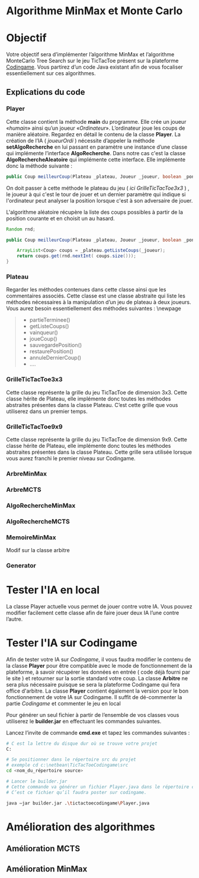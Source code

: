 # Algorithme MinMax et Monte Carlo
# Objectif

Votre objectif sera d’implémenter l’algorithme MinMax et l’algorithme MonteCarlo Tree Search sur le jeu TicTacToe présent sur la plateforme [Codingame](https://www.codingame.com/start). Vous partirez d’un code Java existant afin de vous focaliser essentiellement sur ces algorithmes. 

## Explications du code

### Player

Cette classe contient la méthode **main** du programme. Elle crée un joueur «*humain*» ainsi qu’un joueur «*Ordinateur*». L’ordinateur joue les coups de manière aléatoire.
Regardez en détail le contenu de la classe **Player**. La création de l’IA ( *joueurOrdi* ) nécessite  d’appeler la méthode **setAlgoRecherche** en lui passant en paramètre une instance d’une classe qui implémente l’interface **AlgoRecherche**. Dans notre cas c'est la classe **AlgoRechercheAleatoire** qui implémente cette interface. Elle implémente donc la méthode suivante :

```java
public Coup meilleurCoup(Plateau _plateau, Joueur _joueur, boolean _ponder)
```

On doit passer à cette méthode le plateau du jeu ( *ici GrilleTicTacToe3x3* ) , le joueur à qui c'est le tour de jouer et un dernier paramètre qui indique si l'ordinateur peut analyser la position lorsque c'est à son adversaire de jouer.

L'algorithme aléatoire récupère la liste des coups possibles à partir de la position courante et en choisit un au hasard.

```java
Random rnd;

public Coup meilleurCoup(Plateau _plateau, Joueur _joueur, boolean _ponder) {    

    ArrayList<Coup> coups = _plateau.getListeCoups(_joueur);   
    return coups.get(rnd.nextInt( coups.size()));
}
```


### Plateau

Regarder les méthodes contenues dans cette classe ainsi que les commentaires associés. Cette classe est une classe abstraite qui liste les méthodes nécessaires à la manipulation d’un jeu de plateau à deux joueurs. Vous aurez besoin essentiellement des méthodes suivantes :
\newpage

>- partieTerminee()
>- getListeCoups()
>- vainqueur()
>- joueCoup()
>- sauvegardePosition()
>- restaurePosition()
>- annuleDernierCoup()
>- ….


### GrilleTicTacToe3x3

Cette classe représente la grille du jeu TicTacToe de dimension 3x3. Cette classe hérite de Plateau, elle implémente donc toutes les méthodes abstraites présentes dans la classe Plateau. C’est cette grille que vous utiliserez dans un premier temps.

### GrilleTicTacToe9x9

Cette classe représente la grille du jeu TicTacToe de dimension 9x9. Cette classe hérite de Plateau, elle implémente donc toutes les méthodes abstraites présentes dans la classe Plateau. Cette grille sera utilisée lorsque vous aurez franchi le premier niveau sur Codingame.

### ArbreMinMax

### ArbreMCTS

### AlgoRechercheMinMax

### AlgoRechercheMCTS

### MemoireMinMax

Modif sur la classe arbitre

### Generator

# Tester l'IA en local

La classe Player actuelle vous permet de jouer contre votre IA. Vous pouvez  modifier facilement cette classe afin de faire jouer deux IA l’une contre l’autre.

# Tester l'IA sur Codingame

Afin de tester votre IA sur *Codingame*, il vous faudra modifier le contenu de la classe **Player** pour être compatible avec le mode de fonctionnement de la plateforme, à savoir récupérer les données en entrée ( code déjà fourni par le site ) et retourner sur la sortie standard votre coup. La classe **Arbitre** ne sera plus nécessaire puisque se sera la plateforme Codingame qui fera office d'arbitre.  La classe **Player** contient également la version pour le bon fonctionnement de votre IA sur Codingame. Il suffit de dé-commenter la partie *Codingame* et commenter le jeu en local


Pour générer un seul fichier à partir de l’ensemble de vos classes  vous utiliserez le **builder.jar** en effectuant les commandes suivantes.

Lancez l’invite de commande **cmd.exe** et  tapez les commandes suivantes :
```bash 
# C est la lettre du disque dur où se trouve votre projet 
C: 

# Se positionner dans le répertoire src du projet
# exemple cd c:\netbean\TicTacToeCodingame\src
cd <nom_du_répertoire source>  

# Lancer le builder.jar
# Cette commande va générer un fichier Player.java dans le répertoire courant.
# C’est ce fichier qu’il faudra poster sur codingame.

java –jar builder.jar .\tictactoecodingame\Player.java 
```
# Amélioration des algorithmes

## Amélioration MCTS

## Amélioration MinMax



